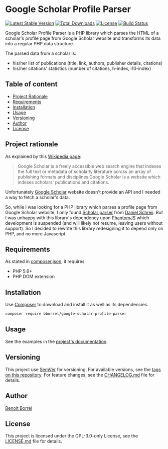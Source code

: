 # Google Scholar Profile Parser

[![Latest Stable Version](https://poser.pugx.org/bborrel/google-scholar-profile-parser/v/stable)](https://packagist.org/packages/bborrel/google-scholar-profile-parser)
[![Total Downloads](https://poser.pugx.org/bborrel/google-scholar-profile-parser/downloads)](https://packagist.org/packages/bborrel/google-scholar-profile-parser)
[![License](https://poser.pugx.org/bborrel/google-scholar-profile-parser/license)](https://packagist.org/packages/bborrel/google-scholar-profile-parser)
[![Build Status](https://travis-ci.com/bborrel/google-scholar-profile-parser.svg?branch=master)](https://travis-ci.com/bborrel/google-scholar-profile-parser)

Google Scholar Profile Parser is a PHP library which parses the HTML of a scholar's profile page from Google Scholar 
website and transforms its data into a regular PHP data structure.

The parsed data from a scholar is:

- his/her list of publications (title, link, authors, publisher details, citations)
- his/her citations' statistics (number of citations, h-index, i10-index)

## Table of content

- [Project Rationale](#project-rationale)
- [Requirements](#requirements)
- [Installation](#installation)
- [Usage](#usage)
- [Versioning](#versioning)
- [Author](#author)
- [License](#license)

## Project rationale

As explained by this [Wikipedia page][1]:

> Google Scholar is a freely accessible web search engine that indexes the full text or metadata of scholarly literature
> across an array of publishing formats and disciplines.Google Scholar is a website which indexes scholars' publications
> and citations.

Unfortunately [Google Scholar][2] website doesn't provide an API and I needed a way to fetch a scholar's data.

So, while I was looking for a PHP library which parses a profile page from Google Scholar website, I only found 
[Scholar parser][3] from [Daniel Schreij][4]. But I was unhappy with this library's dependency upon [PhantomJS][5] 
which development is suspended (and will likely not resume, leaving users without support). So I decided to rewrite this
library redesigning it to depend only on PHP, and no more Javascript.

## Requirements

As stated in [composer.json][6], it requires:

- PHP 5.6+
- PHP DOM extension

## Installation

Use [Composer][7] to download and install it as well as its dependencies.

```bash
composer require bborrel/google-scholar-profile-parser
```

## Usage

See the examples in the [project's documentation][8].

## Versioning

This project use [SemVer][9] for versioning. For available versions, see the [tags on this repository][10]. For feature
changes, see the [CHANGELOG.md][11] file for details.
 

## Author

[Benoit Borrel][12]

## License

This project is licensed under the GPL-3.0-only License, see the [LICENSE.md][13] file for details.

[1]: https://en.wikipedia.org/wiki/Google_Scholar
[2]: https://scholar.google.com/
[3]: https://github.com/dschreij/scholar_parser
[4]: https://github.com/dschreij
[5]: http://phantomjs.org/
[6]: composer.json
[7]: https://getcomposer.org/
[8]: doc
[9]: http://semver.org/
[10]: https://github.com/bborrel/google-scholar-profile-parser/tags
[11]: CHANGELOG.md
[12]: https://github.com/bborrel
[13]: LICENSE.md
